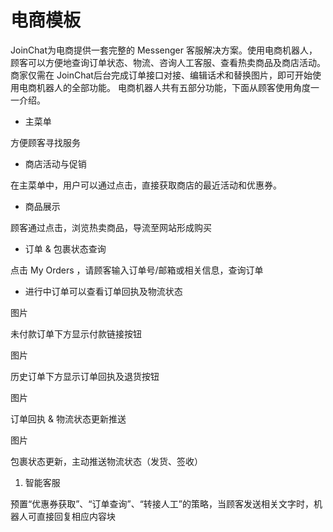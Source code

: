 # 电商模板

JoinChat为电商提供一套完整的 Messenger 客服解决方案。使用电商机器人，顾客可以方便地查询订单状态、物流、咨询人工客服、查看热卖商品及商店活动。 商家仅需在 JoinChat后台完成订单接口对接、编辑话术和替换图片，即可开始使用电商机器人的全部功能。 电商机器人共有五部分功能，下面从顾客使用角度一一介绍。

* 主菜单

方便顾客寻找服务

* 商店活动与促销

在主菜单中，用户可以通过点击，直接获取商店的最近活动和优惠券。

* 商品展示

顾客通过点击，浏览热卖商品，导流至网站形成购买

* 订单 & 包裹状态查询

点击 My Orders ，请顾客输入订单号/邮箱或相关信息，查询订单

* 进行中订单可以查看订单回执及物流状态



图片

未付款订单下方显示付款链接按钮

图片

历史订单下方显示订单回执及退货按钮

图片

订单回执 & 物流状态更新推送

图片

包裹状态更新，主动推送物流状态（发货、签收）

1. 智能客服

预置“优惠券获取”、“订单查询”、“转接人工”的策略，当顾客发送相关文字时，机器人可直接回复相应内容块

